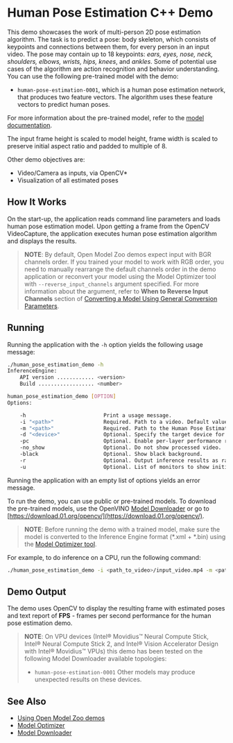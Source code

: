 # Human Pose Estimation C++ Demo

This demo showcases the work of multi-person 2D pose estimation algorithm. The task is to predict a pose: body skeleton, which consists of keypoints and connections between them, for every person in an input video. The pose may contain up to 18 keypoints: *ears, eyes, nose, neck, shoulders, elbows, wrists, hips, knees*, and *ankles*. Some of potential use cases of the algorithm are action recognition and behavior understanding. You can use the following pre-trained model with the demo:

* `human-pose-estimation-0001`, which is a human pose estimation network, that produces two feature vectors. The algorithm uses these feature vectors to predict human poses.

For more information about the pre-trained model, refer to the [model documentation](../../models/intel/index.md).

The input frame height is scaled to model height, frame width is scaled to preserve initial aspect ratio and padded to multiple of 8.

Other demo objectives are:
* Video/Camera as inputs, via OpenCV*
* Visualization of all estimated poses

## How It Works

On the start-up, the application reads command line parameters and loads human pose estimation model. Upon getting a frame from the OpenCV VideoCapture, the application executes human pose estimation algorithm and displays the results.

> **NOTE**: By default, Open Model Zoo demos expect input with BGR channels order. If you trained your model to work with RGB order, you need to manually rearrange the default channels order in the demo application or reconvert your model using the Model Optimizer tool with `--reverse_input_channels` argument specified. For more information about the argument, refer to **When to Reverse Input Channels** section of [Converting a Model Using General Conversion Parameters](https://docs.openvinotoolkit.org/latest/_docs_MO_DG_prepare_model_convert_model_Converting_Model_General.html).

## Running

Running the application with the `-h` option yields the following usage message:
```sh
./human_pose_estimation_demo -h
InferenceEngine:
    API version ............ <version>
    Build .................. <number>

human_pose_estimation_demo [OPTION]
Options:

    -h                         Print a usage message.
    -i "<path>"                Required. Path to a video. Default value is "cam" to work with camera.
    -m "<path>"                Required. Path to the Human Pose Estimation model (.xml) file.
    -d "<device>"              Optional. Specify the target device for Human Pose Estimation (the list of available devices is shown below). Default value is CPU. Use "-d HETERO:<comma-separated_devices_list>" format to specify HETERO plugin. The application looks for a suitable plugin for the specified device.
    -pc                        Optional. Enable per-layer performance report.
    -no_show                   Optional. Do not show processed video.
    -black                     Optional. Show black background.
    -r                         Optional. Output inference results as raw values.
    -u                         Optional. List of monitors to show initially.
```

Running the application with an empty list of options yields an error message.

To run the demo, you can use public or pre-trained models. To download the pre-trained models, use the OpenVINO [Model Downloader](../../tools/downloader/README.md) or go to [https://download.01.org/opencv/](https://download.01.org/opencv/).

> **NOTE**: Before running the demo with a trained model, make sure the model is converted to the Inference Engine format (\*.xml + \*.bin) using the [Model Optimizer tool](https://docs.openvinotoolkit.org/latest/_docs_MO_DG_Deep_Learning_Model_Optimizer_DevGuide.html).

For example, to do inference on a CPU, run the following command:

```sh
./human_pose_estimation_demo -i <path_to_video>/input_video.mp4 -m <path_to_model>/human-pose-estimation-0001.xml -d CPU
```

## Demo Output

The demo uses OpenCV to display the resulting frame with estimated poses and text report of **FPS** - frames per second performance for the human pose estimation demo.
> **NOTE**: On VPU devices (Intel® Movidius™ Neural Compute Stick, Intel® Neural Compute Stick 2, and Intel® Vision Accelerator Design with Intel® Movidius™ VPUs) this demo has been tested on the following Model Downloader available topologies: 
>* `human-pose-estimation-0001`
> Other models may produce unexpected results on these devices.

## See Also
* [Using Open Model Zoo demos](../README.md)
* [Model Optimizer](https://docs.openvinotoolkit.org/latest/_docs_MO_DG_Deep_Learning_Model_Optimizer_DevGuide.html)
* [Model Downloader](../../tools/downloader/README.md)
